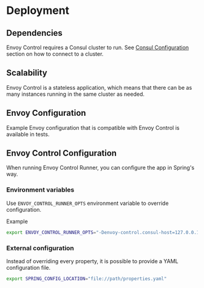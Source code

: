 # Deployment

## Dependencies

Envoy Control requires a Consul cluster to run. See [Consul Configuration](../integrations/consul.md) section on
how to connect to a cluster.

## Scalability

Envoy Control is a stateless application, which means that there can be as many instances running in the same cluster as needed.

## Envoy Configuration

Example Envoy configuration that is compatible with Envoy Control is available in tests.
<!--
// todo link to configuration.
-->

## Envoy Control Configuration

When running Envoy Control Runner, you can configure the app in Spring's way.

### Environment variables

Use `ENVOY_CONTROL_RUNNER_OPTS` environment variable to override configuration.

Example
```bash
export ENVOY_CONTROL_RUNNER_OPTS="-Denvoy-control.consul-host=127.0.0.1 -Denvoy-control.source.consul.port=18500"
```

### External configuration

Instead of overriding every property, it is possible to provide a YAML configuration file. 
```bash
export SPRING_CONFIG_LOCATION="file://path/properties.yaml"
```
